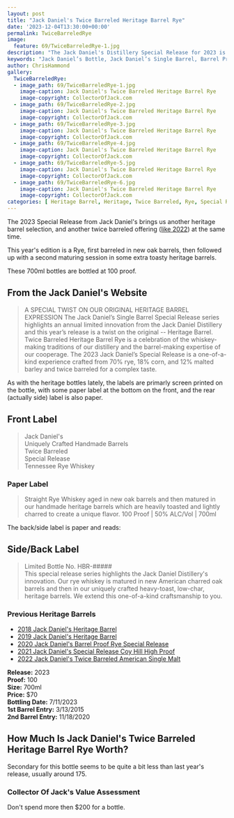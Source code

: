 ```yaml
---
layout: post
title: "Jack Daniel's Twice Barreled Heritage Barrel Rye"
date: '2023-12-04T13:30:00+00:00'
permalink: TwiceBarreledRye
image:
  feature: 69/TwiceBarreledRye-1.jpg
description: "The Jack Daniel's Distillery Special Release for 2023 is a Twice Barreled Heritage Barrel Rye, featuring Straight Rye Whiskey aged in new oak barrels and then matured in our handmade heritage barrels which are heavily toasted and lightly charred to create a unique flavor."
keywords: "Jack Daniel’s Bottle, Jack Daniel’s Single Barrel, Barrel Proof, Rye, Barrel Proof Rye"
author: ChrisHammond
gallery:
  TwiceBarreledRye:
  - image_path: 69/TwiceBarreledRye-1.jpg
    image-caption: Jack Daniel's Twice Barreled Heritage Barrel Rye
    image-copyright: CollectorOfJack.com
  - image_path: 69/TwiceBarreledRye-2.jpg
    image-caption: Jack Daniel's Twice Barreled Heritage Barrel Rye
    image-copyright: CollectorOfJack.com
  - image_path: 69/TwiceBarreledRye-3.jpg
    image-caption: Jack Daniel's Twice Barreled Heritage Barrel Rye
    image-copyright: CollectorOfJack.com
  - image_path: 69/TwiceBarreledRye-4.jpg
    image-caption: Jack Daniel's Twice Barreled Heritage Barrel Rye
    image-copyright: CollectorOfJack.com
  - image_path: 69/TwiceBarreledRye-5.jpg
    image-caption: Jack Daniel's Twice Barreled Heritage Barrel Rye
    image-copyright: CollectorOfJack.com
  - image_path: 69/TwiceBarreledRye-6.jpg
    image-caption: Jack Daniel's Twice Barreled Heritage Barrel Rye
    image-copyright: CollectorOfJack.com
categories: [ Heritage Barrel, Heritage, Twice Barreled, Rye, Special Release, 700ml ]
---
```

The 2023 Special Release from Jack Daniel's brings us another heritage barrel selection, and another twice barreled offering ([like 2022](https://collectorofjack.com/TwiceBarreledAmericanMalt)) at the same time. 

This year's edition is a Rye, first barreled in new oak barrels, then followed up with a second maturing session in some extra toasty heritage barrels. 

These 700ml bottles are bottled at 100 proof. 

## From the Jack Daniel's Website
> A SPECIAL TWIST ON OUR ORIGINAL HERITAGE BARREL EXPRESSION
> The Jack Daniel’s Single Barrel Special Release series highlights an annual limited innovation from the Jack Daniel Distillery and this year’s release is a twist on the original -- Heritage Barrel. Twice Barreled Heritage Barrel Rye is a celebration of the whiskey-making traditions of our distillery and the barrel-making expertise of our cooperage. The 2023 Jack Daniel’s Special Release is a one-of-a-kind experience crafted from 70% rye, 18% corn, and 12% malted barley and twice barreled for a complex taste.


As with the heritage bottles lately, the labels are primarly screen printed on the bottle, with some paper label at the bottom on the front, and the rear (actually side) label is also paper.

## Front Label
> Jack Daniel's  
> Uniquely Crafted Handmade Barrels  
> Twice Barreled  
> Special Release  
> Tennessee Rye Whiskey  
### Paper Label
> Straight Rye Whiskey aged in new oak barrels and then matured in our handmade heritage barrels which are heavily toasted and lightly charred to create a unique flavor.
> 100 Proof | 50% ALC/Vol | 700ml 

The back/side label is paper and reads:

## Side/Back Label
> Limited Bottle No. HBR-#####  
> This special release series highlights the Jack Daniel Distillery's innovation. Our rye whiskey is matured in new American charred oak barrels and then in our uniquely crafted heavy-toast, low-char, heritage barrels. We extend this one-of-a-kind craftsmanship to you.  


### Previous Heritage Barrels  
- [2018 Jack Daniel's Heritage Barrel](/HeritageBarrel)  
- [2019 Jack Daniel's Heritage Barrel](/HeritageBarrel2019)  
- [2020 Jack Daniel's Barrel Proof Rye Special Release](/2020SpecialRelease)  
- [2021 Jack Daniel's Special Release Coy Hill High Proof](/JackDanielsSpecialReleaseCoyHillHighProof)  
- [2022 Jack Daniel's Twice Barreled American Single Malt](/TwiceBarreledAmericanMalt)


**Release:** 2023  
**Proof:** 100  
**Size:** 700ml  
**Price:** $70  
**Bottling Date:** 7/11/2023  
**1st Barrel Entry:** 3/13/2015  
**2nd Barrel Entry:** 11/18/2020   

## How Much Is Jack Daniel's Twice Barreled Heritage Barrel Rye Worth?
Secondary for this bottle seems to be quite a bit less than last year's release, usually around 175. 

### Collector Of Jack's Value Assessment
Don't spend more then $200 for a bottle. 
